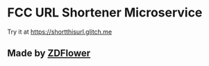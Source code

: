 FCC URL Shortener Microservice 
==============================

Try it at https://shortthisurl.glitch.me

Made by [ZDFlower](https://zdflower.github.io/portfolio/)
-------------------
